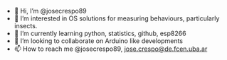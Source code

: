 - 👋 Hi, I’m @josecrespo89
- 👀 I’m interested in OS solutions for measuring behaviours, particularly insects.
- 🌱 I’m currently learning python, statistics, github, esp8266
- 💞️ I’m looking to collaborate on Arduino like developments
- 📫 How to reach me @josecrespo89, jose.crespo@de.fcen.uba.ar

<!---
josecrespo89/josecrespo89 is a ✨ special ✨ repository because its `README.md` (this file) appears on your GitHub profile.
You can click the Preview link to take a look at your changes.
--->
